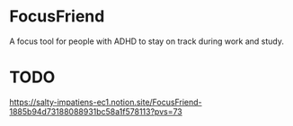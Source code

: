 # FocusFriend
A focus tool for people with ADHD to stay on track during work and study.
# TODO
https://salty-impatiens-ec1.notion.site/FocusFriend-1885b94d73188088931bc58a1f578113?pvs=73
